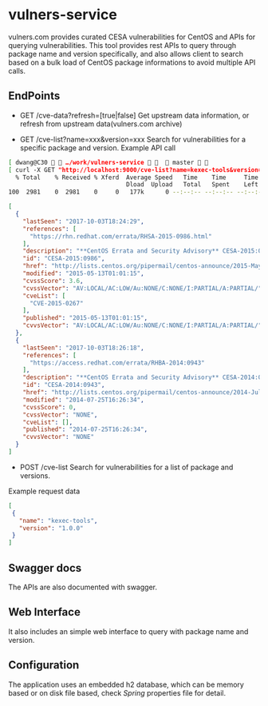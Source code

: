 # vulners-service

vulners.com provides curated CESA vulnerabilities for CentOS and APIs for querying vulnerabilities.  This tool provides rest APIs to query through package name and version specifically, and also allows client to search based on a bulk load of CentOS package informations to avoid multiple API calls.


## EndPoints

* GET /cve-data?refresh=[true|false]
Get upstream data information, or refresh from upstream data(vulners.com archive)

* GET /cve-list?name=xxx&version=xxx
Search for vulnerabilities for a specific package and version.
Example API call
```bash
[ dwang@C30   …/work/vulners-service     master                                                                                                                                              7.10.1    10:56:42
[ curl -X GET "http://localhost:9000/cve-list?name=kexec-tools&version=1.0.0" |jq '.'
  % Total    % Received % Xferd  Average Speed   Time    Time     Time  Current
                                 Dload  Upload   Total   Spent    Left  Speed
100  2981    0  2981    0     0   177k      0 --:--:-- --:--:-- --:--:--  181k
```
```json
[
  {
    "lastSeen": "2017-10-03T18:24:29",
    "references": [
      "https://rhn.redhat.com/errata/RHSA-2015-0986.html"
    ],
    "description": "**CentOS Errata and Security Advisory** CESA-2015:0986\n\n\nThe kexec-tools packages contain the /sbin/kexec binary and utilities that\ntogether form the user-space component of the kernel's kexec feature.\nThe /sbin/kexec binary facilitates a new kernel to boot using the kernel's\nkexec feature either on a normal or a panic reboot. The kexec fastboot\nmechanism allows booting a Linux kernel from the context of an already\nrunning kernel.\n\nIt was found that the module-setup.sh script provided by kexec-tools\ncreated temporary files in an insecure way. A malicious, local user could\nuse this flaw to conduct a symbolic link attack, allowing them to overwrite\nthe contents of arbitrary files. (CVE-2015-0267)\n\nThis issue was discovered by Harald Hoyer of Red Hat.\n\nThis update also fixes the following bug:\n\n* On Red Hat Enterprise Linux Atomic Host systems, the kdump tool\npreviously saved kernel crash dumps in the /sysroot/crash file instead of\nthe /var/crash file. The parsing error that caused this problem has been\nfixed, and the kernel crash dumps are now correctly saved in /var/crash.\n(BZ#1206464)\n\nIn addition, this update adds the following enhancement:\n\n* The makedumpfile command now supports the new sadump format that can\nrepresent more than 16 TB of physical memory space. This allows users of\nmakedumpfile to read dump files over 16 TB, generated by sadump on certain\nupcoming server models. (BZ#1208753)\n\nAll kexec-tools users are advised to upgrade to these updated packages,\nwhich contain backported patches to correct these issues and add this\nenhancement.\n\n\n**Merged security bulletin from advisories:**\nhttp://lists.centos.org/pipermail/centos-announce/2015-May/021131.html\n\n**Affected packages:**\nkexec-tools\nkexec-tools-anaconda-addon\nkexec-tools-eppic\n\n**Upstream details at:**\nhttps://rhn.redhat.com/errata/RHSA-2015-0986.html",
    "id": "CESA-2015:0986",
    "href": "http://lists.centos.org/pipermail/centos-announce/2015-May/021131.html",
    "modified": "2015-05-13T01:01:15",
    "cvssScore": 3.6,
    "cvssVector": "AV:LOCAL/AC:LOW/Au:NONE/C:NONE/I:PARTIAL/A:PARTIAL/",
    "cveList": [
      "CVE-2015-0267"
    ],
    "published": "2015-05-13T01:01:15",
    "cvvsVector": "AV:LOCAL/AC:LOW/Au:NONE/C:NONE/I:PARTIAL/A:PARTIAL/"
  },
  {
    "lastSeen": "2017-10-03T18:26:18",
    "references": [
      "https://access.redhat.com/errata/RHBA-2014:0943"
    ],
    "description": "**CentOS Errata and Security Advisory** CESA-2014:0943\n\n**Merged security bulletin from advisories:**\nhttp://lists.centos.org/pipermail/centos-announce/2014-July/020448.html\n\n**Affected packages:**\nkexec-tools\nkexec-tools-eppic\n\n**Upstream details at:**\n",
    "id": "CESA-2014:0943",
    "href": "http://lists.centos.org/pipermail/centos-announce/2014-July/020448.html",
    "modified": "2014-07-25T16:26:34",
    "cvssScore": 0,
    "cvssVector": "NONE",
    "cveList": [],
    "published": "2014-07-25T16:26:34",
    "cvvsVector": "NONE"
  }
]
```

* POST /cve-list
Search for vulnerabilities for a list of package and versions.

Example request data
```json
[
 {
   "name": "kexec-tools",
   "version": "1.0.0"
 }
]
```


## Swagger docs
The APIs are also documented with swagger.


## Web Interface
It also includes an simple web interface to query with package name and version.


## Configuration
The application uses an embedded h2 database, which can be memory based or on disk file based, check *Spring* properties file for detail.
